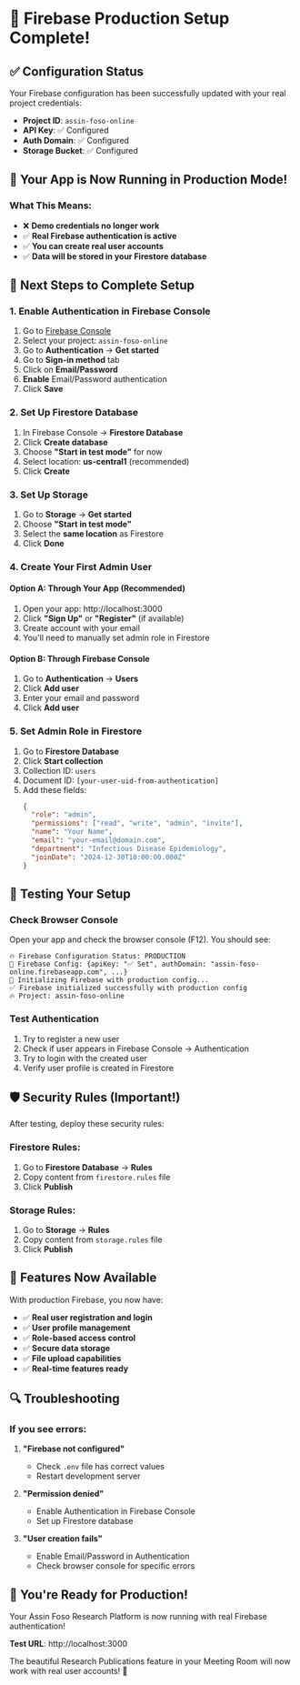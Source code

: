 # 🎉 Firebase Production Setup Complete!

## ✅ **Configuration Status**

Your Firebase configuration has been successfully updated with your real project credentials:

- **Project ID**: `assin-foso-online`
- **API Key**: ✅ Configured
- **Auth Domain**: ✅ Configured
- **Storage Bucket**: ✅ Configured

## 🚀 **Your App is Now Running in Production Mode!**

### **What This Means:**
- ❌ **Demo credentials no longer work**
- ✅ **Real Firebase authentication is active**
- ✅ **You can create real user accounts**
- ✅ **Data will be stored in your Firestore database**

## 🔧 **Next Steps to Complete Setup**

### **1. Enable Authentication in Firebase Console**
1. Go to [Firebase Console](https://console.firebase.google.com/)
2. Select your project: `assin-foso-online`
3. Go to **Authentication** → **Get started**
4. Go to **Sign-in method** tab
5. Click on **Email/Password**
6. **Enable** Email/Password authentication
7. Click **Save**

### **2. Set Up Firestore Database**
1. In Firebase Console → **Firestore Database**
2. Click **Create database**
3. Choose **"Start in test mode"** for now
4. Select location: **us-central1** (recommended)
5. Click **Create**

### **3. Set Up Storage**
1. Go to **Storage** → **Get started**
2. Choose **"Start in test mode"**
3. Select the **same location** as Firestore
4. Click **Done**

### **4. Create Your First Admin User**

#### **Option A: Through Your App (Recommended)**
1. Open your app: http://localhost:3000
2. Click **"Sign Up"** or **"Register"** (if available)
3. Create account with your email
4. You'll need to manually set admin role in Firestore

#### **Option B: Through Firebase Console**
1. Go to **Authentication** → **Users**
2. Click **Add user**
3. Enter your email and password
4. Click **Add user**

### **5. Set Admin Role in Firestore**
1. Go to **Firestore Database**
2. Click **Start collection**
3. Collection ID: `users`
4. Document ID: `[your-user-uid-from-authentication]`
5. Add these fields:
   ```json
   {
     "role": "admin",
     "permissions": ["read", "write", "admin", "invite"],
     "name": "Your Name",
     "email": "your-email@domain.com",
     "department": "Infectious Disease Epidemiology",
     "joinDate": "2024-12-30T10:00:00.000Z"
   }
   ```

## 🧪 **Testing Your Setup**

### **Check Browser Console**
Open your app and check the browser console (F12). You should see:
```
🔥 Firebase Configuration Status: PRODUCTION
🔧 Firebase Config: {apiKey: "✅ Set", authDomain: "assin-foso-online.firebaseapp.com", ...}
🚀 Initializing Firebase with production config...
✅ Firebase initialized successfully with production config
🔥 Project: assin-foso-online
```

### **Test Authentication**
1. Try to register a new user
2. Check if user appears in Firebase Console → Authentication
3. Try to login with the created user
4. Verify user profile is created in Firestore

## 🛡️ **Security Rules (Important!)**

After testing, deploy these security rules:

### **Firestore Rules:**
1. Go to **Firestore Database** → **Rules**
2. Copy content from `firestore.rules` file
3. Click **Publish**

### **Storage Rules:**
1. Go to **Storage** → **Rules**  
2. Copy content from `storage.rules` file
3. Click **Publish**

## 🎯 **Features Now Available**

With production Firebase, you now have:
- ✅ **Real user registration and login**
- ✅ **User profile management**
- ✅ **Role-based access control**
- ✅ **Secure data storage**
- ✅ **File upload capabilities**
- ✅ **Real-time features ready**

## 🔍 **Troubleshooting**

### **If you see errors:**

1. **"Firebase not configured"**
   - Check `.env` file has correct values
   - Restart development server

2. **"Permission denied"**
   - Enable Authentication in Firebase Console
   - Set up Firestore database

3. **"User creation fails"**
   - Enable Email/Password in Authentication
   - Check browser console for specific errors

## 🚀 **You're Ready for Production!**

Your Assin Foso Research Platform is now running with real Firebase authentication! 

**Test URL**: http://localhost:3000

The beautiful Research Publications feature in your Meeting Room will now work with real user accounts! 🎉
